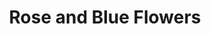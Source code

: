 ---
layout: piece
collection_: beading
title: Rose and Blue Flowers
image: rose-and-blue-flowers.jpg
media: Jewel object, beads, fabric, thread
description: Peyote stich encasing jewel object with quilted fabric matted in glassed maple frame 2" in depth.
dimensions: 13" x 14"
price: $220
create_date: 2012
---